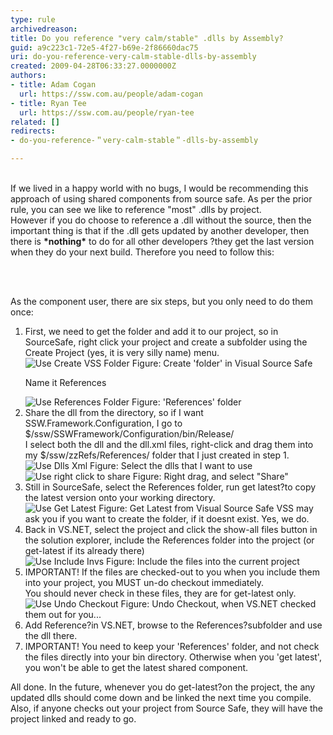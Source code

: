 ```yaml
---
type: rule
archivedreason: 
title: Do you reference "very calm/stable" .dlls by Assembly?
guid: a9c223c1-72e5-4f27-b69e-2f86660dac75
uri: do-you-reference-very-calm-stable-dlls-by-assembly
created: 2009-04-28T06:33:27.0000000Z
authors:
- title: Adam Cogan
  url: https://ssw.com.au/people/adam-cogan
- title: Ryan Tee
  url: https://ssw.com.au/people/ryan-tee
related: []
redirects:
- do-you-reference-＂very-calm-stable＂-dlls-by-assembly

---
```




  <br>
If we lived in a happy world with no bugs, I would be recommending this approach of using shared components from source safe. As per the prior rule, you can see we like to reference &quot;most&quot; .dlls by project. <br>
However if you do choose to reference a .dll without the source, then the important thing is that if the .dll gets updated by another developer, then there is <b>*nothing*</b> to do for all other developers ?they get the last version when they do your next build. Therefore you need to follow this&#58; 

<br><excerpt class='endintro'></excerpt><br>

  <p>As the component user, there are six steps, but you only need to do them once&#58;</p>
<ol>
    <li>First, we need to get the folder and add it to our project, so in SourceSafe, right click your project and create a subfolder using the Create Project (yes, it is very silly name) menu. <img class="ms-rteCustom-ImageArea" alt="Use Create VSS Folder" src="/PublishingImages/use_createvssfolder.jpg" /> <span class="ms-rteCustom-FigureNormal">Figure&#58; Create 'folder' in Visual Source Safe</span>
    <p>Name it References</p>
    <img class="ms-rteCustom-ImageArea" alt="Use References Folder" src="/PublishingImages/use_referencesfolder.jpg" /> <span class="ms-rteCustom-FigureNormal">Figure&#58; 'References' folder</span> </li>
    <li>Share the dll from the directory, so if I want SSW.Framework.Configuration, I go to $/ssw/SSWFramework/Configuration/bin/Release/<br>
    I select both the dll and the dll.xml files, right-click and drag them into my $/ssw/zzRefs/References/ folder that I just created in step 1. <img class="ms-rteCustom-ImageArea" alt="Use Dlls Xml" src="/PublishingImages/use_dllsxml.jpg" /> <span class="ms-rteCustom-FigureNormal">Figure&#58; Select the dlls that I want to use</span> <img class="ms-rteCustom-ImageArea" alt="Use right click to share" src="/PublishingImages/use_rightclicktoshare.jpg" /> <span class="ms-rteCustom-FigureNormal">Figure&#58; Right drag, and select &quot;Share&quot;</span> </li>
    <li>Still in SourceSafe, select the References folder, run get latest?to copy the latest version onto your working directory.<br>
    <img class="ms-rteCustom-ImageArea" alt="Use Get Latest" src="/PublishingImages/use_getlatest.jpg" /> <span class="ms-rteCustom-FigureNormal">Figure&#58; Get Latest from Visual Source Safe</span> VSS may ask you if you want to create the folder, if it doesnt exist. Yes, we do. </li>
    <li>Back in VS.NET, select the project and click the show-all files button in the solution explorer, include the References folder into the project (or get-latest if its already there)<br>
    <img class="ms-rteCustom-ImageArea" alt="Use Include Invs" src="/PublishingImages/use_includeinvs.jpg" /> <span class="ms-rteCustom-FigureNormal">Figure&#58; Include the files into the current project</span> </li>
    <li>IMPORTANT! If the files are checked-out to you when you include them into your project, you MUST un-do checkout immediately.<br>
    You should never check in these files, they are for get-latest only.<br>
    <img class="ms-rteCustom-ImageArea" alt="Use Undo Checkout" src="/PublishingImages/use_undocheckout.jpg" /> <span class="ms-rteCustom-FigureNormal">Figure&#58; Undo Checkout, when VS.NET checked them out for you...</span> </li>
    <li>Add Reference?in VS.NET, browse to the References?subfolder and use the dll there. </li>
    <li>IMPORTANT! You need to keep your 'References' folder, and not check the files directly into your bin directory. Otherwise when you 'get latest', you won't be able to get the latest shared component. </li>
</ol>
<p>All done. In the future, whenever you do get-latest?on the project, the any updated dlls should come down and be linked the next time you compile. Also, if anyone checks out your project from Source Safe, they will have the project linked and ready to go.</p>



